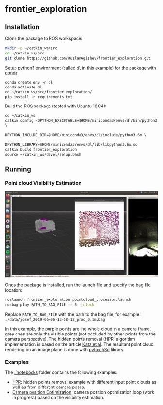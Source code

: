 # frontier_exploration

## Installation

Clone the package to ROS workspace:
```bash
mkdir -p ~/catkin_ws/src
cd ~/catkin_ws/src
git clone https://github.com/RuslanAgishev/frontier_exploration.git
```
Setup python3 environment (called `dl` in this example) for the package with
[conda](https://docs.conda.io/en/latest/miniconda.html):
```
conda create env -n dl
conda activate dl
cd ~/catkin_ws/src/frontier_exploration/
pip install -r requirements.txt
```
Build the ROS package (tested with Ubuntu 18.04):
```
cd ~/catkin_ws
catkin config -DPYTHON_EXECUTABLE=$HOME/miniconda3/envs/dl/bin/python3  \
              -DPYTHON_INCLUDE_DIR=$HOME/miniconda3/envs/dl/include/python3.6m \
              -DPYTHON_LIBRARY=$HOME/miniconda3/envs/dl/lib/libpython3.6m.so
catkin build frontier_exploration
source ~/catkin_ws/devel/setup.bash
```

## Running

### Point cloud Visibility Estimation

<img src="./data/hpr.gif">

Ones the package is installed, run the launch file and specify the bag file location:
```bash
roslaunch frontier_exploration pointcloud_processor.launch
rosbag play PATH_TO_BAG_FILE -r 5 --clock
```
Replace `PATH_TO_BAG_FILE` with the path to the bag file, for example: `./data/josef_2019-06-06-13-58-12_proc_0.1m.bag`

In this example, the purple points are the whole cloud in a camera frame,
grey ones are only the visible points (not occluded by other points from the camera perspective).
The hidden points removal (HPR) algorithm implementation is based on the article
[Katz et al](http://www.weizmann.ac.il/math/ronen/sites/math.ronen/files/uploads/katz_tal_basri_-_direct_visibility_of_point_sets.pdf
).
The resultant point cloud rendering on an image plane is done with
[pytorch3d](https://github.com/facebookresearch/pytorch3d) library.


### Examples

The [./notebooks](https://github.com/RuslanAgishev/frontier_exploration/tree/master/notebooks)
folder contains the following examples:
- [HPR](https://github.com/RuslanAgishev/frontier_exploration/blob/master/notebooks/hidden_points_removal.ipynb):
    hidden points removal example with different input point clouds as well as from different camera poses.
- [Camera position Optimization](https://github.com/RuslanAgishev/frontier_exploration/blob/master/notebooks/camera_position_optimization_with_differentiable_rendering.ipynb):
    camera position optimization loop (work in progress) based on the visibility estimation.
